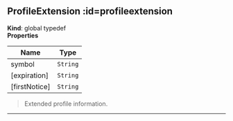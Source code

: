 ## ProfileExtension :id=profileextension
**Kind**: global typedef  
**Properties**

| Name | Type |
| --- | --- |
| symbol | <code>String</code> | 
| [expiration] | <code>String</code> | 
| [firstNotice] | <code>String</code> | 

>Extended profile information.


* * *

